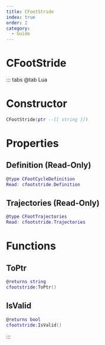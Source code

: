 ```yaml
---
title: CFootStride
index: true
order: 2
category:
  - Guide
---
```


# CFootStride

::: tabs
@tab Lua
# Constructor
```lua
CFootStride(ptr --[[ string ]])
```
# Properties
## Definition (Read-Only)
```lua
@type CFootCycleDefinition
Read: cfootstride.Definition
```
## Trajectories (Read-Only)
```lua
@type CFootTrajectories
Read: cfootstride.Trajectories
```
# Functions
## ToPtr
```lua
@returns string
cfootstride:ToPtr()
```
## IsValid
```lua
@returns bool
cfootstride:IsValid()
```

:::